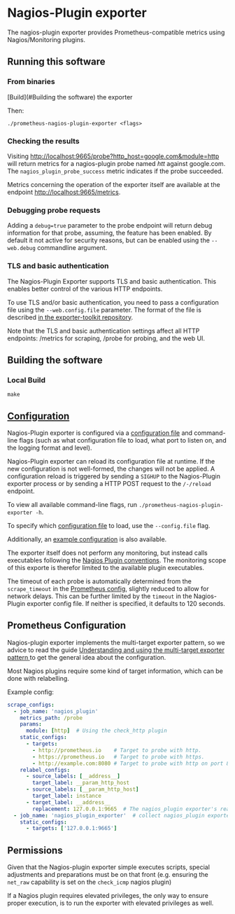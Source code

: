 # Nagios-Plugin exporter

The nagios-plugin exporter provides Prometheus-compatible metrics using Nagios/Monitoring plugins.


## Running this software

### From binaries

[Build](#Building the software) the exporter

Then:

    ./prometheus-nagios-plugin-exporter <flags>


### Checking the results

Visiting [http://localhost:9665/probe?http_host=google.com&module=http](http://localhost:96655/probe?http_host=google.com&module=http)
will return metrics for a nagios-plugin probe named *htt* against google.com.
The `nagios_plugin_probe_success` metric indicates if the probe succeeded.

Metrics concerning the operation of the exporter itself are available at the
endpoint <http://localhost:9665/metrics>.

### Debugging probe requests

Adding a `debug=true` parameter to the probe endpoint will return debug information for that probe,
assuming, the feature has been enabled. By default it not active for security reasons, but can
be enabled using the `--web.debug` commandline argument.

### TLS and basic authentication

The Nagios-Plugin Exporter supports TLS and basic authentication. This enables better
control of the various HTTP endpoints.

To use TLS and/or basic authentication, you need to pass a configuration file
using the `--web.config.file` parameter. The format of the file is described
[in the exporter-toolkit repository](https://github.com/prometheus/exporter-toolkit/blob/master/docs/web-configuration.md).

Note that the TLS and basic authentication settings affect all HTTP endpoints:
/metrics for scraping, /probe for probing, and the web UI.

## Building the software

### Local Build

    make


## [Configuration](docs/CONFIGURATION.md)

Nagios-Plugin exporter is configured via a [configuration file](docs/CONFIGURATION.md) and command-line flags
(such as what configuration file to load, what port to listen on, and the logging format and level).

Nagios-Plugin exporter can reload its configuration file at runtime. If the new configuration is not well-formed, the changes will not be applied.
A configuration reload is triggered by sending a `SIGHUP` to the Nagios-Plugin exporter process or by sending a HTTP POST request to the `/-/reload` endpoint.

To view all available command-line flags, run `./prometheus-nagios-plugin-exporter -h`.

To specify which [configuration file](docs/CONFIGURATION.md) to load, use the `--config.file` flag.

Additionally, an [example configuration](example.yml) is also available.

The exporter itself does not perform any monitoring, but instead calls executables
following the [Nagios Plugin conventions](https://nagios-plugins.org/doc/guidelines.html).
The monitoring scope of this exporte is therefor limited to the available plugin executables.

The timeout of each probe is automatically determined from the `scrape_timeout` in the [Prometheus config](https://prometheus.io/docs/operating/configuration/#configuration-file),
slightly reduced to allow for network delays. This can be further limited by the `timeout` in the Nagios-Plugin exporter config file. If neither is specified, it defaults to 120 seconds.

## Prometheus Configuration

Nagios-plugin exporter implements the multi-target exporter pattern, so we advice
to read the guide [Understanding and using the multi-target exporter pattern
](https://prometheus.io/docs/guides/multi-target-exporter/) to get the general
idea about the configuration.

Most Nagios plugins require some kind of target information, which can be
done with relabelling.

Example config:
```yml
scrape_configs:
  - job_name: 'nagios_plugin'
    metrics_path: /probe
    params:
      module: [http]  # Using the check_http plugin
    static_configs:
      - targets:
        - http://prometheus.io    # Target to probe with http.
        - https://prometheus.io   # Target to probe with https.
        - http://example.com:8080 # Target to probe with http on port 8080.
    relabel_configs:
      - source_labels: [__address__]
        target_label: __param_http_host
      - source_labels: [__param_http_host]
        target_label: instance
      - target_label: __address__
        replacement: 127.0.0.1:9665  # The nagios_plugin exporter's real hostname:port.
  - job_name: 'nagios_plugin_exporter'  # collect nagios_plugin exporter's operational metrics.
    static_configs:
      - targets: ['127.0.0.1:9665']
```

## Permissions

Given that the Nagios-plugin exporter simple executes scripts, special
adjustments and preparations must be on that front (e.g. ensuring the
`net_raw` capability is set on the `check_icmp` nagios plugin)

If a Nagios plugin requires elevated privileges, the only way to ensure
proper execution, is to run the exporter with elevated privileges as well.

